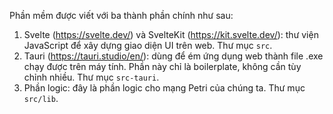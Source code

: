Phần mềm được viết với ba thành phần chính như sau:

1. Svelte (https://svelte.dev/) và SvelteKit (https://kit.svelte.dev/): thư viện JavaScript để xây dựng giao diện UI trên web. Thư mục `src`.
2. Tauri (https://tauri.studio/en/): dùng để ém ứng dụng web thành file .exe chạy được trên máy tính. Phần này chỉ là boilerplate, không cần tùy chỉnh nhiều. Thư mục `src-tauri`.
3. Phần logic: đây là phần logic cho mạng Petri của chúng ta. Thư mục `src/lib`.
